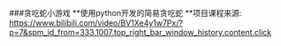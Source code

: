 ###贪吃蛇小游戏
**使用python开发的简易贪吃蛇
**项目课程来源: https://www.bilibili.com/video/BV1Xe4y1w7Px/?p=7&spm_id_from=333.1007.top_right_bar_window_history.content.click

